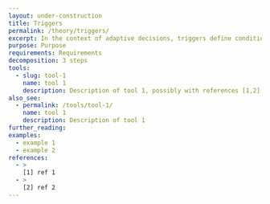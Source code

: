 ```yaml
---
layout: under-construction
title: Triggers
permalink: /theory/triggers/
excerpt: In the context of adaptive decisions, triggers define conditions in which to implement new management options or seek additional information. Triggers therefore help track different multiple plausible futures as they unfold.
purpose: Purpose
requirements: Requirements
decomposition: 3 steps
tools:
  - slug: tool-1
    name: tool 1
    description: Description of tool 1, possibly with references [1,2]
also_see:
  - permalink: /tools/tool-1/
    name: tool 1
    description: Description of tool 1
further_reading:
examples:
  - example 1
  - example 2
references:
  - >
    [1] ref 1
  - >
    [2] ref 2
---
```

